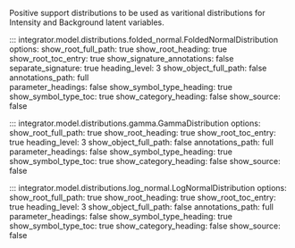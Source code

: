 Positive support distributions to be used as varitional distributions for Intensity and Background latent variables. 

::: integrator.model.distributions.folded_normal.FoldedNormalDistribution
    options:
      show_root_full_path: true
      show_root_heading: true
      show_root_toc_entry: true
      show_signature_annotations: false
      separate_signature: true
      heading_level: 3
      show_object_full_path: false
      annotations_path: full	
      parameter_headings: false
      show_symbol_type_heading: true
      show_symbol_type_toc: true
      show_category_heading: false
      show_source: false

::: integrator.model.distributions.gamma.GammaDistribution
    options:
      show_root_full_path: true
      show_root_heading: true
      show_root_toc_entry: true
      heading_level: 3
      show_object_full_path: false
      annotations_path: full	
      parameter_headings: false
      show_symbol_type_heading: true
      show_symbol_type_toc: true
      show_category_heading: false
      show_source: false

::: integrator.model.distributions.log_normal.LogNormalDistribution
    options:
      show_root_full_path: true
      show_root_heading: true
      show_root_toc_entry: true
      heading_level: 3
      show_object_full_path: false
      annotations_path: full	
      parameter_headings: false
      show_symbol_type_heading: true
      show_symbol_type_toc: true
      show_category_heading: false
      show_source: false


